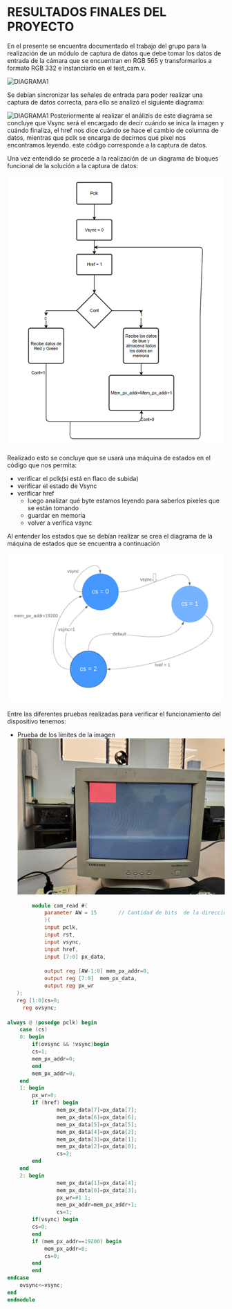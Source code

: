 
# RESULTADOS FINALES DEL PROYECTO

En el presente se encuentra documentado el trabajo del grupo para la realización de un módulo de captura de datos
que debe tomar los datos de entrada de la cámara que se encuentran en RGB 565 y transformarlos a formato RGB 332
e instanciarlo en el test_cam.v.

![DIAGRAMA1](/docs/figs/cajacapturadatos.png)

Se debían sincronizar las señales de entrada para poder realizar una captura de datos correcta, para ello se analizó el siguiente diagrama:

![DIAGRAMA1](/docs/figs/cajacapturadatos2.PNG)
Posteriormente al realizar el análizis de este diagrama se concluye que Vsync será el encargado de decir cuándo se inica la imagen y cuándo finaliza, el href nos dice cuándo se hace el cambio de columna de datos, mientras que pclk se encarga de decirnos qué pixel nos encontramos leyendo.
este código corresponde a la captura de datos.

Una vez entendido se procede a la realización de un diagrama de bloques funcional de la solución a la captura de datos:

![DIAGRAMA1](/docs/figs/Diagrama_de_flujo_cam_read.PNG)


Realizado esto se concluye que se usará una máquina de estados en el código que nos permita:
 * verificar el pclk(si está en flaco de subida)
 * verificar el estado de Vsync
 * verificar href
   * luego analizar qué byte estamos leyendo para saberlos píxeles que se están tomando
   * guardar en memoria
   * volver a verifica vsync 

Al entender los estados que se debían realizar se crea el diagrama de la máquina de estados que se encuentra a continuación

![DIAGRAMA1](/docs/figs/Maquina_estados.png)

Entre las diferentes pruebas realizadas para verificar el funcionamiento del dispositivo tenemos:

* Prueba de los límites de la imagen
![DIAGRAMA1](/docs/figs/Prueba_limitesdeimagen.jfif)
```verilog
        module cam_read #(
		    parameter AW = 15		// Cantidad de bits  de la dirección 
		    )(
		    input pclk,
		    input rst,
		    input vsync,
		    input href,
		    input [7:0] px_data,

		    output reg [AW-1:0] mem_px_addr=0,
		    output reg [7:0]  mem_px_data,
		    output reg px_wr
   );
   reg [1:0]cs=0;
	 reg ovsync;
	 
always @ (posedge pclk) begin
	case (cs)
	0: begin
		if(ovsync && !vsync)begin
		cs=1;
		mem_px_addr=0;
		end
		mem_px_addr=0;
	end
	1: begin
		px_wr=0;
		if (href) begin
				mem_px_data[7]=px_data[7];
				mem_px_data[6]=px_data[6];
				mem_px_data[5]=px_data[5];
				mem_px_data[4]=px_data[2];
				mem_px_data[3]=px_data[1];
				mem_px_data[2]=px_data[0];
				cs=2;
		end
	end
	2: begin
				mem_px_data[1]=px_data[4];
				mem_px_data[0]=px_data[3];
			 	px_wr=#1 1;
				mem_px_addr=mem_px_addr+1;
				cs=1;
		if(vsync) begin
		cs=0;
		end		
		if (mem_px_addr==19200) begin
			mem_px_addr=0;
			cs=0;
		end
		end
endcase
	ovsync<=vsync;
end
endmodule
```